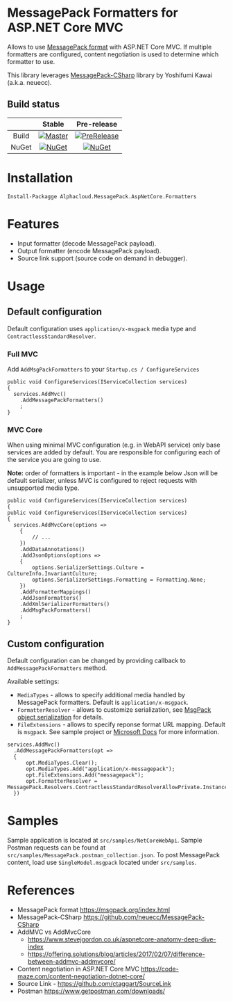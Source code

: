 # MessagePack Formatters for ASP.NET Core MVC

Allows to use [MessagePack format](http://msgpack.org/) with ASP.NET Core MVC. If multiple formatters are configured,
content negotiation is used to determine which formatter to use.

This library leverages [MessagePack-CSharp](https://github.com/neuecc/MessagePack-CSharp) library by Yoshifumi Kawai (a.k.a. neuecc).

## Build status

||Stable|Pre-release|
|:--:|:--:|:--:|
| Build | [![Master](https://ci.appveyor.com/api/projects/status/jvcg5663lannifb9/branch/master?svg=true)](https://ci.appveyor.com/project/shatl/messagepack/branch/master) | [![PreRelease](https://ci.appveyor.com/api/projects/status/jvcg5663lannifb9?svg=true)](https://ci.appveyor.com/project/shatl/messagepack)
| NuGet | [![NuGet](https://img.shields.io/nuget/v/Alphacloud.MessagePack.AspNetCore.Formatters.svg)](Release) | [![NuGet](https://img.shields.io/nuget/vpre/Alphacloud.MessagePack.AspNetCore.Formatters.svg)](PreRelease)|



# Installation

```
Install-Packagge Alphacloud.MessagePack.AspNetCore.Formatters
```


# Features

* Input formatter (decode MessagePack payload).
* Output formatter (encode MessagePack payload).
* Source link support (source code on demand in debugger).


# Usage

## Default configuration

Default configuration uses `application/x-msgpack` media type and `ContractlessStandardResolver`.

### Full MVC

Add `AddMsgPackFormatters` to your `Startup.cs / ConfigureServices`
```
public void ConfigureServices(IServiceCollection services)
{
  services.AddMvc()
    .AddMessagePackFormatters()
    ;
}
```

### MVC Core

When using minimal MVC configuration (e.g. in WebAPI service) only base services are added by default.
You are responsible for configuring each of the service you are going to use.

**Note:** order of formatters is important - in the example below Json will be default serializer,
unless MVC is configured to reject requests with unsupported media type.

```
public void ConfigureServices(IServiceCollection services)
{
public void ConfigureServices(IServiceCollection services)
{
  services.AddMvcCore(options =>
    {
        // ...
    })
    .AddDataAnnotations()
    .AddJsonOptions(options =>
    {
        options.SerializerSettings.Culture = CultureInfo.InvariantCulture;
        options.SerializerSettings.Formatting = Formatting.None;
    })
    .AddFormatterMappings()
    .AddJsonFormatters()
    .AddXmlSerializerFormatters()
    .AddMsgPackFormatters()
    ;
}
```

## Custom configuration

Default configuration can be changed by providing callback to `AddMessagePackFormatters` method.

Available settings:
* `MediaTypes` - allows to specify additional media handled by MessagePack formatters. Default is `application/x-msgpack`.
* `FormatterResolver` - allows to customize serialization, see [MsgPack object serialization](https://github.com/neuecc/MessagePack-CSharp/blob/master/README.md#object-serialization) for details.
* `FileExtensions` - allows to specify reponse format URL mapping. Default is `msgpack`. See sample project or
[Microsoft Docs](https://docs.microsoft.com/en-us/aspnet/core/web-api/advanced/formatting?view=aspnetcore-2.2#response-format-url-mappings) for more information.

```
services.AddMvc()
  .AddMessagePackFormatters(opt =>
  {
      opt.MediaTypes.Clear();
      opt.MediaTypes.Add("application/x-messagepack");
      opt.FileExtensions.Add("messagepack");
      opt.FormatterResolver = MessagePack.Resolvers.ContractlessStandardResolverAllowPrivate.Instance;
  })

```


# Samples

Sample application is located at `src/samples/NetCoreWebApi`.
Sample Postman requests can be found at `src/samples/MessagePack.postman_collection.json`. To post MessagePack content, load use `SingleModel.msgpack` located under `src/samples`.


# References

* MessagePack format https://msgpack.org/index.html
* MessagePack-CSharp https://github.com/neuecc/MessagePack-CSharp
* AddMVC vs AddMvcCore
  * https://www.stevejgordon.co.uk/aspnetcore-anatomy-deep-dive-index
  * https://offering.solutions/blog/articles/2017/02/07/difference-between-addmvc-addmvcore/
* Content negotiation in ASP.NET Core MVC https://code-maze.com/content-negotiation-dotnet-core/
* Source Link - https://github.com/ctaggart/SourceLink
* Postman https://www.getpostman.com/downloads/